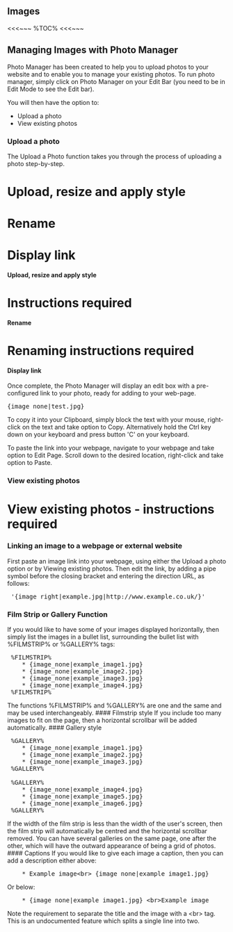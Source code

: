 ## Images

<<<~~~
%TOC%
<<<~~~

## Managing Images with Photo Manager

Photo Manager has been created to help you to upload photos to your website and to enable you to manage your existing photos. To run photo manager, simply click on Photo Manager on your Edit Bar (you need to be in Edit Mode to see the Edit bar).

You will then have the option to:

   * Upload a photo
   * View existing photos

### Upload a photo

The Upload a Photo function takes you through the process of uploading a photo step-by-step.

   # Upload, resize and apply style
   # Rename
   # Display link

#### Upload, resize and apply style

# Instructions required

#### Rename

# Renaming instructions required

#### Display link

Once complete, the Photo Manager will display an edit box with a pre-configured link to your photo, ready for adding to your web-page.

<pre>
{image_none|test.jpg}
</pre>

To copy it into your Clipboard, simply block the text with your mouse, right-click on the text and take option to Copy. Alternatively hold the Ctrl key down on your keyboard and press button 'C' on your keyboard.

To paste the link into your webpage, navigate to your webpage and take option to Edit Page. Scroll down to the desired location, right-click and take option to Paste.

### View existing photos

# View existing photos - instructions required

### Linking an image to a webpage or external website

First paste an image link into your webpage, using either the Upload a photo option or by Viewing existing photos. Then edit the link, by adding a pipe symbol before the closing bracket and entering the direction URL, as follows:

<pre>
 '{image_right|example.jpg|http://www.example.co.uk/}'
</pre>

### Film Strip or Gallery Function

If you would like to have some of your images displayed horizontally, then simply list the images in a bullet list, surrounding the bullet list with %FILMSTRIP% or %GALLERY% tags:

<pre>
 %FILMSTRIP%
    * {image_none|example_image1.jpg}
    * {image_none|example_image2.jpg}
    * {image_none|example_image3.jpg}
    * {image_none|example_image4.jpg}
 %FILMSTRIP%
</pre>

<?> The functions %FILMSTRIP% and %GALLERY% are one and the same and may be used interchangeably.

#### Filmstrip style

If you include too many images to fit on the page, then a horizontal scrollbar will be added automatically.

#### Gallery style

<pre>
 %GALLERY%
    * {image_none|example_image1.jpg}
    * {image_none|example_image2.jpg}
    * {image_none|example_image3.jpg}
 %GALLERY%

 %GALLERY%
    * {image_none|example_image4.jpg}
    * {image_none|example_image5.jpg}
    * {image_none|example_image6.jpg}
 %GALLERY%
</pre>

If the width of the film strip is less than the width of the user's screen, then the film strip will automatically be centred and the horizontal scrollbar removed. You can have several galleries on the same page, one after the other, which will have the outward appearance of being a grid of photos.

#### Captions

If you would like to give each image a caption, then you can add a description either above:

<pre>
    * Example image&lt;br&gt; {image_none|example_image1.jpg}
</pre>

Or below:

<pre>
    * {image_none|example_image1.jpg} &lt;br&gt;Example image
</pre>

Note the requirement to separate the title and the image with a &lt;br&gt; tag. This is an undocumented feature which splits a single line into two.
